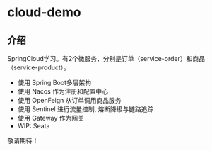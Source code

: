# cloud-demo

## 介绍

SpringCloud学习。有2个微服务，分别是订单（service-order）和商品（service-product）。

- 使用 Spring Boot多层架构
- 使用 Nacos 作为注册和配置中心
- 使用 OpenFeign 从订单调用商品服务
- 使用 Sentinel 进行流量控制, 熔断降级与链路追踪
- 使用 Gateway 作为网关
- WIP: Seata

敬请期待！
